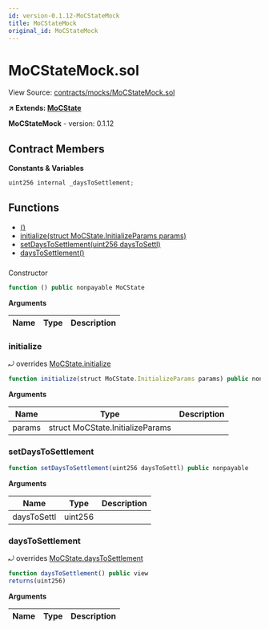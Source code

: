 ```yaml
---
id: version-0.1.12-MoCStateMock
title: MoCStateMock
original_id: MoCStateMock
---
```


# MoCStateMock.sol

View Source: [contracts/mocks/MoCStateMock.sol](../../contracts/mocks/MoCStateMock.sol)

**↗ Extends: [MoCState](MoCState.md)**

**MoCStateMock** - version: 0.1.12

## Contract Members
**Constants & Variables**

```js
uint256 internal _daysToSettlement;

```

## Functions

- [()](#)
- [initialize(struct MoCState.InitializeParams params)](#initialize)
- [setDaysToSettlement(uint256 daysToSettl)](#setdaystosettlement)
- [daysToSettlement()](#daystosettlement)

### 

Constructor

```js
function () public nonpayable MoCState 
```

**Arguments**

| Name        | Type           | Description  |
| ------------- |------------- | -----|

### initialize

⤾ overrides [MoCState.initialize](MoCState.md#initialize)

```js
function initialize(struct MoCState.InitializeParams params) public nonpayable initializer 
```

**Arguments**

| Name        | Type           | Description  |
| ------------- |------------- | -----|
| params | struct MoCState.InitializeParams |  | 

### setDaysToSettlement

```js
function setDaysToSettlement(uint256 daysToSettl) public nonpayable
```

**Arguments**

| Name        | Type           | Description  |
| ------------- |------------- | -----|
| daysToSettl | uint256 |  | 

### daysToSettlement

⤾ overrides [MoCState.daysToSettlement](MoCState.md#daystosettlement)

```js
function daysToSettlement() public view
returns(uint256)
```

**Arguments**

| Name        | Type           | Description  |
| ------------- |------------- | -----|


